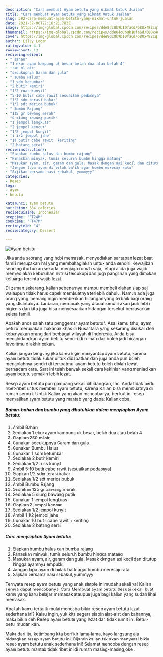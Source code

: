 ```yaml
---
description: "Cara membuat Ayam betutu yang nikmat Untuk Jualan"
title: "Cara membuat Ayam betutu yang nikmat Untuk Jualan"
slug: 592-cara-membuat-ayam-betutu-yang-nikmat-untuk-jualan
date: 2021-02-06T22:16:23.783Z
image: https://img-global.cpcdn.com/recipes/dde8dc0b9b10fa6d/680x482cq70/ayam-betutu-foto-resep-utama.jpg
thumbnail: https://img-global.cpcdn.com/recipes/dde8dc0b9b10fa6d/680x482cq70/ayam-betutu-foto-resep-utama.jpg
cover: https://img-global.cpcdn.com/recipes/dde8dc0b9b10fa6d/680x482cq70/ayam-betutu-foto-resep-utama.jpg
author: Lilly Logan
ratingvalue: 4.1
reviewcount: 12
recipeingredient:
- " Bahan"
- "1 ekor ayam kampung uk besar belah dua atau belah 4"
- "250 ml air"
- "secukupnya Garam dan gula"
- " Bumbu Halus"
- "1 sdm ketumbar"
- "2 butir kemiri"
- "1/2 ruas kunyit"
- "5-10 butir cabe rawit sesuaikan pedasnya"
- "1/2 sdm terasi bakar"
- "1/2 sdt merica bubuk"
- " Bumbu Rajang"
- "125 gr bawang merah"
- "5 siung bawang putih"
- "1 jempol lengkuas"
- "2 jempol kencur"
- "1/2 jempol kunyit"
- "1 1/2 jempol jahe"
- "10 butir cabe rawit  keriting"
- "2 batang serai"
recipeinstructions:
- "Siapkan bumbu halus dan bumbu rajang"
- "Panaskan minyak, tumis seluruh bumbu hingga matang"
- "Masukan ayam, air, garam dan gula. Masak dengan api kecil dan ditutup hingga ayamnya empukk."
- "Jangan lupa ayam di bolak balik agar bumbu meresap rata"
- "Sajikan bersama nasi sebakul, yummyyy"
categories:
- Resep
tags:
- ayam
- betutu

katakunci: ayam betutu 
nutrition: 284 calories
recipecuisine: Indonesian
preptime: "PT24M"
cooktime: "PT47M"
recipeyield: "4"
recipecategory: Dessert

---
```



![Ayam betutu](https://img-global.cpcdn.com/recipes/dde8dc0b9b10fa6d/680x482cq70/ayam-betutu-foto-resep-utama.jpg)

Jika anda seorang yang hobi memasak, menyediakan santapan lezat buat famili merupakan hal yang membahagiakan untuk anda sendiri. Kewajiban seorang ibu bukan sekadar menjaga rumah saja, tetapi anda juga wajib menyediakan kebutuhan nutrisi tercukupi dan juga panganan yang dimakan keluarga tercinta wajib lezat.

Di zaman  sekarang, kalian sebenarnya mampu membeli olahan siap saji walaupun tidak harus capek membuatnya terlebih dahulu. Namun ada juga orang yang memang ingin memberikan hidangan yang terbaik bagi orang yang dicintainya. Lantaran, memasak yang dibuat sendiri akan jauh lebih higienis dan kita juga bisa menyesuaikan hidangan tersebut berdasarkan selera famili. 



Apakah anda salah satu penggemar ayam betutu?. Asal kamu tahu, ayam betutu merupakan makanan khas di Nusantara yang sekarang disukai oleh kebanyakan orang dari berbagai wilayah di Indonesia. Anda bisa menghidangkan ayam betutu sendiri di rumah dan boleh jadi hidangan favoritmu di akhir pekan.

Kalian jangan bingung jika kamu ingin menyantap ayam betutu, karena ayam betutu tidak sukar untuk didapatkan dan juga anda pun boleh mengolahnya sendiri di tempatmu. ayam betutu boleh diolah lewat bermacam cara. Saat ini telah banyak sekali cara kekinian yang menjadikan ayam betutu semakin lebih lezat.

Resep ayam betutu pun gampang sekali dihidangkan, lho. Anda tidak perlu ribet-ribet untuk membeli ayam betutu, karena Kalian bisa membuatnya di rumah sendiri. Untuk Kalian yang akan mencobanya, berikut ini resep menyajikan ayam betutu yang mantab yang dapat Kalian coba.

<!--inarticleads1-->

##### Bahan-bahan dan bumbu yang dibutuhkan dalam menyiapkan Ayam betutu:

1. Ambil  Bahan
1. Sediakan 1 ekor ayam kampung uk besar, belah dua atau belah 4
1. Siapkan 250 ml air
1. Gunakan secukupnya Garam dan gula,
1. Gunakan  Bumbu Halus
1. Gunakan 1 sdm ketumbar
1. Sediakan 2 butir kemiri
1. Sediakan 1/2 ruas kunyit
1. Ambil 5-10 butir cabe rawit (sesuaikan pedasnya)
1. Siapkan 1/2 sdm terasi bakar
1. Sediakan 1/2 sdt merica bubuk
1. Ambil  Bumbu Rajang
1. Sediakan 125 gr bawang merah
1. Sediakan 5 siung bawang putih
1. Gunakan 1 jempol lengkuas
1. Siapkan 2 jempol kencur
1. Sediakan 1/2 jempol kunyit
1. Ambil 1 1/2 jempol jahe
1. Gunakan 10 butir cabe rawit + keriting
1. Sediakan 2 batang serai




<!--inarticleads2-->

##### Cara menyiapkan Ayam betutu:

1. Siapkan bumbu halus dan bumbu rajang
1. Panaskan minyak, tumis seluruh bumbu hingga matang
1. Masukan ayam, air, garam dan gula. Masak dengan api kecil dan ditutup hingga ayamnya empukk.
1. Jangan lupa ayam di bolak balik agar bumbu meresap rata
1. Sajikan bersama nasi sebakul, yummyyy




Ternyata resep ayam betutu yang enak simple ini mudah sekali ya! Kalian semua dapat mencobanya. Cara Membuat ayam betutu Sesuai sekali buat kamu yang baru belajar memasak ataupun juga bagi kalian yang sudah lihai memasak.

Apakah kamu tertarik mulai mencoba bikin resep ayam betutu lezat sederhana ini? Kalau ingin, yuk kita segera siapin alat-alat dan bahannya, maka bikin deh Resep ayam betutu yang lezat dan tidak rumit ini. Betul-betul mudah kan. 

Maka dari itu, ketimbang kita berfikir lama-lama, hayo langsung aja hidangkan resep ayam betutu ini. Dijamin kalian tak akan menyesal bikin resep ayam betutu enak sederhana ini! Selamat mencoba dengan resep ayam betutu mantab tidak ribet ini di rumah masing-masing,oke!.

